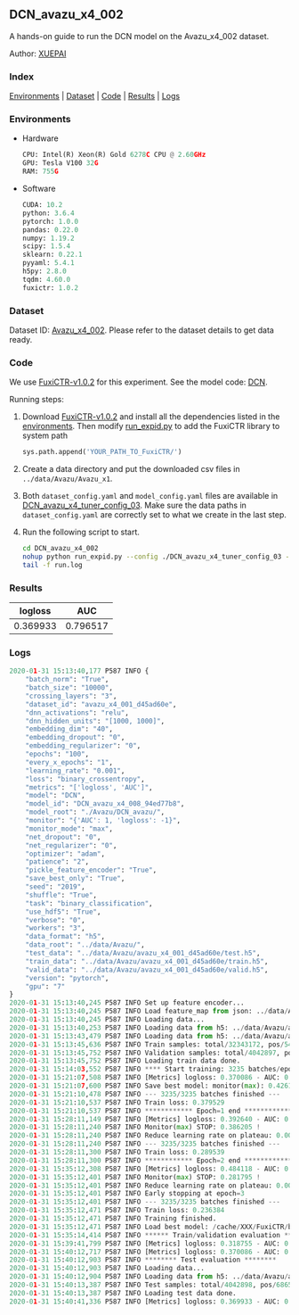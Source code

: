 ## DCN_avazu_x4_002

A hands-on guide to run the DCN model on the Avazu_x4_002 dataset.

Author: [XUEPAI](https://github.com/xue-pai)

### Index
[Environments](#Environments) | [Dataset](#Dataset) | [Code](#Code) | [Results](#Results) | [Logs](#Logs)

### Environments
+ Hardware

  ```python
  CPU: Intel(R) Xeon(R) Gold 6278C CPU @ 2.60GHz
  GPU: Tesla V100 32G
  RAM: 755G

  ```

+ Software

  ```python
  CUDA: 10.2
  python: 3.6.4
  pytorch: 1.0.0
  pandas: 0.22.0
  numpy: 1.19.2
  scipy: 1.5.4
  sklearn: 0.22.1
  pyyaml: 5.4.1
  h5py: 2.8.0
  tqdm: 4.60.0
  fuxictr: 1.0.2
  ```

### Dataset
Dataset ID: [Avazu_x4_002](https://github.com/openbenchmark/BARS/blob/master/ctr_prediction/datasets/Avazu/README.md#Avazu_x4_002). Please refer to the dataset details to get data ready.

### Code

We use [FuxiCTR-v1.0.2](https://github.com/xue-pai/FuxiCTR/tree/v1.0.2) for this experiment. See the model code: [DCN](https://github.com/xue-pai/FuxiCTR/blob/v1.0.2/fuxictr/pytorch/models/DCN.py).

Running steps:

1. Download [FuxiCTR-v1.0.2](https://github.com/xue-pai/FuxiCTR/archive/refs/tags/v1.0.2.zip) and install all the dependencies listed in the [environments](#environments). Then modify [run_expid.py](./run_expid.py#L5) to add the FuxiCTR library to system path
    
    ```python
    sys.path.append('YOUR_PATH_TO_FuxiCTR/')
    ```

2. Create a data directory and put the downloaded csv files in `../data/Avazu/Avazu_x1`.

3. Both `dataset_config.yaml` and `model_config.yaml` files are available in [DCN_avazu_x4_tuner_config_03](./DCN_avazu_x4_tuner_config_03). Make sure the data paths in `dataset_config.yaml` are correctly set to what we create in the last step.

4. Run the following script to start.

    ```bash
    cd DCN_avazu_x4_002
    nohup python run_expid.py --config ./DCN_avazu_x4_tuner_config_03 --expid DCN_avazu_x4_008_94ed77b8 --gpu 0 > run.log &
    tail -f run.log
    ```

### Results

| logloss | AUC  |
|:--------------------:|:--------------------:|
| 0.369933 | 0.796517  |


### Logs
```python
2020-01-31 15:13:40,177 P587 INFO {
    "batch_norm": "True",
    "batch_size": "10000",
    "crossing_layers": "3",
    "dataset_id": "avazu_x4_001_d45ad60e",
    "dnn_activations": "relu",
    "dnn_hidden_units": "[1000, 1000]",
    "embedding_dim": "40",
    "embedding_dropout": "0",
    "embedding_regularizer": "0",
    "epochs": "100",
    "every_x_epochs": "1",
    "learning_rate": "0.001",
    "loss": "binary_crossentropy",
    "metrics": "['logloss', 'AUC']",
    "model": "DCN",
    "model_id": "DCN_avazu_x4_008_94ed77b8",
    "model_root": "./Avazu/DCN_avazu/",
    "monitor": "{'AUC': 1, 'logloss': -1}",
    "monitor_mode": "max",
    "net_dropout": "0",
    "net_regularizer": "0",
    "optimizer": "adam",
    "patience": "2",
    "pickle_feature_encoder": "True",
    "save_best_only": "True",
    "seed": "2019",
    "shuffle": "True",
    "task": "binary_classification",
    "use_hdf5": "True",
    "verbose": "0",
    "workers": "3",
    "data_format": "h5",
    "data_root": "../data/Avazu/",
    "test_data": "../data/Avazu/avazu_x4_001_d45ad60e/test.h5",
    "train_data": "../data/Avazu/avazu_x4_001_d45ad60e/train.h5",
    "valid_data": "../data/Avazu/avazu_x4_001_d45ad60e/valid.h5",
    "version": "pytorch",
    "gpu": "7"
}
2020-01-31 15:13:40,245 P587 INFO Set up feature encoder...
2020-01-31 15:13:40,245 P587 INFO Load feature_map from json: ../data/Avazu/avazu_x4_001_d45ad60e/feature_map.json
2020-01-31 15:13:40,245 P587 INFO Loading data...
2020-01-31 15:13:40,253 P587 INFO Loading data from h5: ../data/Avazu/avazu_x4_001_d45ad60e/train.h5
2020-01-31 15:13:43,479 P587 INFO Loading data from h5: ../data/Avazu/avazu_x4_001_d45ad60e/valid.h5
2020-01-31 15:13:45,636 P587 INFO Train samples: total/32343172, pos/5492052, neg/26851120, ratio/16.98%
2020-01-31 15:13:45,752 P587 INFO Validation samples: total/4042897, pos/686507, neg/3356390, ratio/16.98%
2020-01-31 15:13:45,752 P587 INFO Loading train data done.
2020-01-31 15:14:03,552 P587 INFO **** Start training: 3235 batches/epoch ****
2020-01-31 15:21:07,508 P587 INFO [Metrics] logloss: 0.370086 - AUC: 0.796210
2020-01-31 15:21:07,600 P587 INFO Save best model: monitor(max): 0.426124
2020-01-31 15:21:10,478 P587 INFO --- 3235/3235 batches finished ---
2020-01-31 15:21:10,537 P587 INFO Train loss: 0.379529
2020-01-31 15:21:10,537 P587 INFO ************ Epoch=1 end ************
2020-01-31 15:28:11,149 P587 INFO [Metrics] logloss: 0.392640 - AUC: 0.778845
2020-01-31 15:28:11,240 P587 INFO Monitor(max) STOP: 0.386205 !
2020-01-31 15:28:11,240 P587 INFO Reduce learning rate on plateau: 0.000100
2020-01-31 15:28:11,240 P587 INFO --- 3235/3235 batches finished ---
2020-01-31 15:28:11,300 P587 INFO Train loss: 0.289539
2020-01-31 15:28:11,300 P587 INFO ************ Epoch=2 end ************
2020-01-31 15:35:12,308 P587 INFO [Metrics] logloss: 0.484118 - AUC: 0.765913
2020-01-31 15:35:12,401 P587 INFO Monitor(max) STOP: 0.281795 !
2020-01-31 15:35:12,401 P587 INFO Reduce learning rate on plateau: 0.000010
2020-01-31 15:35:12,401 P587 INFO Early stopping at epoch=3
2020-01-31 15:35:12,401 P587 INFO --- 3235/3235 batches finished ---
2020-01-31 15:35:12,471 P587 INFO Train loss: 0.236384
2020-01-31 15:35:12,471 P587 INFO Training finished.
2020-01-31 15:35:12,471 P587 INFO Load best model: /cache/XXX/FuxiCTR/benchmarks/Avazu/DCN_avazu/avazu_x4_001_d45ad60e/DCN_avazu_x4_008_94ed77b8_avazu_x4_001_d45ad60e_model.ckpt
2020-01-31 15:35:14,414 P587 INFO ****** Train/validation evaluation ******
2020-01-31 15:39:41,799 P587 INFO [Metrics] logloss: 0.318755 - AUC: 0.873160
2020-01-31 15:40:12,717 P587 INFO [Metrics] logloss: 0.370086 - AUC: 0.796210
2020-01-31 15:40:12,903 P587 INFO ******** Test evaluation ********
2020-01-31 15:40:12,903 P587 INFO Loading data...
2020-01-31 15:40:12,904 P587 INFO Loading data from h5: ../data/Avazu/avazu_x4_001_d45ad60e/test.h5
2020-01-31 15:40:13,387 P587 INFO Test samples: total/4042898, pos/686507, neg/3356391, ratio/16.98%
2020-01-31 15:40:13,387 P587 INFO Loading test data done.
2020-01-31 15:40:41,336 P587 INFO [Metrics] logloss: 0.369933 - AUC: 0.796517

```
